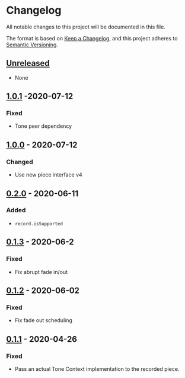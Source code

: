 # Changelog

All notable changes to this project will be documented in this file.

The format is based on [Keep a Changelog](https://keepachangelog.com/en/1.0.0/),
and this project adheres to [Semantic Versioning](https://semver.org/spec/v2.0.0.html).

## [Unreleased]

- None

## [1.0.1] -2020-07-12

### Fixed

- Tone peer dependency

## [1.0.0] - 2020-07-12

### Changed

- Use new piece interface v4

## [0.2.0] - 2020-06-11

### Added

- `record.isSupported`

## [0.1.3] - 2020-06-2

### Fixed

- Fix abrupt fade in/out

## [0.1.2] - 2020-06-02

### Fixed

- Fix fade out scheduling

## [0.1.1] - 2020-04-26

### Fixed

- Pass an actual Tone Context implementation to the recorded piece.

[unreleased]: https://github.com/generative-music/web-recorder/compare/v1.0.1...HEAD
[1.0.1]: https://github.com/generative-music/web-recorder/compare/v1.0.0...v1.0.1
[1.0.0]: https://github.com/generative-music/web-recorder/compare/v0.2.0...v1.0.0
[0.2.0]: https://github.com/generative-music/web-recorder/compare/v0.1.3...v0.2.0
[0.1.3]: https://github.com/generative-music/web-recorder/compare/v0.1.2...v0.1.3
[0.1.2]: https://github.com/generative-music/web-recorder/compare/v0.1.1...v0.1.2
[0.1.1]: https://github.com/generative-music/web-recorder/compare/v0.1.0...v0.1.1
